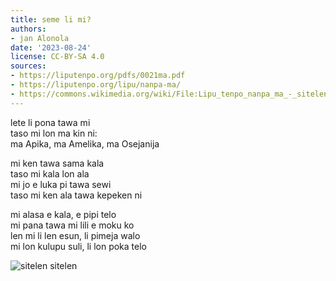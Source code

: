 ```yaml
---
title: seme li mi?
authors:
- jan Alonola
date: '2023-08-24'
license: CC-BY-SA 4.0
sources:
- https://liputenpo.org/pdfs/0021ma.pdf
- https://liputenpo.org/lipu/nanpa-ma/
- https://commons.wikimedia.org/wiki/File:Lipu_tenpo_nanpa_ma_-_sitelen_sitelen.png
---
```


lete li pona tawa mi  
taso mi lon ma kin ni:  
ma Apika, ma Amelika, ma Osejanija

mi ken tawa sama kala  
taso mi kala lon ala  
mi jo e luka pi tawa sewi  
taso mi ken ala tawa kepeken ni

mi alasa e kala, e pipi telo  
mi pana tawa mi lili e moku ko  
len mi li len esun, li pimeja walo  
mi lon kulupu suli, li lon poka telo

![sitelen sitelen](https://upload.wikimedia.org/wikipedia/commons/5/55/Lipu_tenpo_nanpa_ma_-_sitelen_sitelen.png)